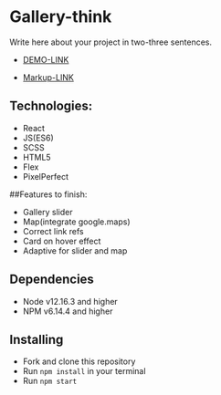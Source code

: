 # Gallery-think

Write here about your project in two-three sentences.
- [DEMO-LINK](https://lancaelot.github.io/moniheal/)

- [Markup-LINK](https://drive.google.com/file/d/1y5Tvu5pYFvt3wETjC-3xNFGaktvU3WQU/view?usp=sharing)

## Technologies:
* React
* JS(ES6)
* SCSS
* HTML5
* Flex
* PixelPerfect

##Features to finish:
* Gallery slider
* Map(integrate google.maps)
* Correct link refs
* Card on hover effect
* Adaptive for slider and map

## Dependencies
* Node v12.16.3 and higher
* NPM v6.14.4 and higher


## Installing
* Fork and clone this repository
* Run `npm install` in your terminal
* Run `npm start`

